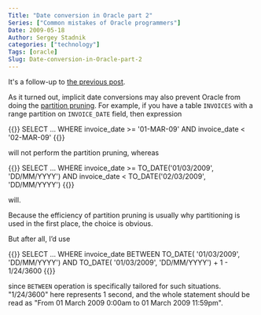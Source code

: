 ```yaml
---
Title: "Date conversion in Oracle part 2"
Series: ["Common mistakes of Oracle programmers"]
Date: 2009-05-18
Author: Sergey Stadnik
categories: ["technology"]
Tags: [oracle]
Slug: Date-conversion-in-Oracle-part-2
---
```


It's a follow-up to [the previous post](../../2009/05/Date-conversions-in-Oracle.html).

As it turned out, implicit date conversions may also prevent Oracle from
doing the [partition
pruning](http://www.orafaq.com/tuningguide/partition%20prune.html).
For example, if you have a table `INVOICES` with a range partition on
`INVOICE_DATE` field, then expression

{{<highlight sql>}}
SELECT
...
WHERE invoice_date >= '01-MAR-09'
  AND invoice_date <  '02-MAR-09'
{{</highlight>}}

will not perform the partition pruning, whereas

{{<highlight sql>}}
SELECT
...
WHERE invoice_date >= TO_DATE('01/03/2009', 'DD/MM/YYYY')
 AND invoice_date <  TO_DATE('02/03/2009', 'DD/MM/YYYY')
{{</highlight>}}

will.

Because the efficiency of partition pruning is usually why partitioning
is used in the first place, the choice is obvious.

But after all, I’d use

{{<highlight sql>}}
SELECT
...
WHERE invoice_date BETWEEN TO_DATE( '01/03/2009', 'DD/MM/YYYY')
AND TO_DATE( '01/03/2009', 'DD/MM/YYYY') + 1 - 1/24/3600
{{</highlight>}}

since `BETWEEN` operation is specifically tailored for such situations.
"1/24/3600" here represents 1 second, and the whole statement should be
read as "From 01 March 2009 0:00am to 01 March 2009 11:59pm".